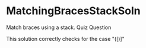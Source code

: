 # MatchingBracesStackSoln
Match braces using a stack. Quiz Question

This solution correctly checks for the case "([)]"
